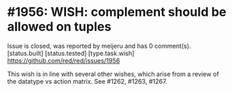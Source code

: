 
#1956: WISH: complement should be allowed on tuples
================================================================================
Issue is closed, was reported by meijeru and has 0 comment(s).
[status.built] [status.tested] [type.task.wish]
<https://github.com/red/red/issues/1956>

This wish is in line with several other wishes, which arise from a review of the datatype vs action matrix.
See #1262, #1263, #1267.




